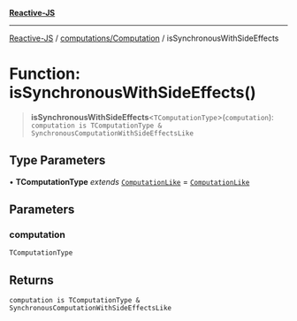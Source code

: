 [**Reactive-JS**](../../../README.md)

***

[Reactive-JS](../../../README.md) / [computations/Computation](../README.md) / isSynchronousWithSideEffects

# Function: isSynchronousWithSideEffects()

> **isSynchronousWithSideEffects**\<`TComputationType`\>(`computation`): `computation is TComputationType & SynchronousComputationWithSideEffectsLike`

## Type Parameters

• **TComputationType** *extends* [`ComputationLike`](../../interfaces/ComputationLike.md) = [`ComputationLike`](../../interfaces/ComputationLike.md)

## Parameters

### computation

`TComputationType`

## Returns

`computation is TComputationType & SynchronousComputationWithSideEffectsLike`

